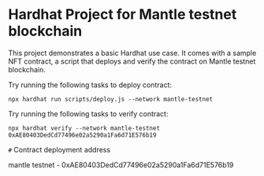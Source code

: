 # Hardhat Project for Mantle testnet blockchain

This project demonstrates a basic Hardhat use case. It comes with a sample NFT contract, a script that deploys and verify the contract on Mantle testnet blockchain.

Try running the following tasks to deploy contract:

```shell
npx hardhat run scripts/deploy.js --network mantle-testnet

```

Try running the following tasks to verify contract:

```shell
npx hardhat verify --network mantle-testnet 0xAE80403DedCd77496e02a5290a1Fa6d71E576b19

```

`#` Contract deployment address

mantle testnet - 0xAE80403DedCd77496e02a5290a1Fa6d71E576b19  